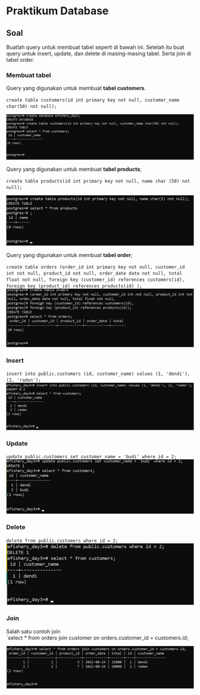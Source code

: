 # Praktikum Database

## Soal

Buatlah query untuk membuat tabel seperti di bawah ini.
Setelah itu buat query untuk insert, update, dan delete di masing-masing tabel.
Serta join di tabel order.
[](../screenshot/soal.png)

### **Membuat tabel**

Query yang digunakan untuk membuat **tabel customers**.

`create table customers(id int primary key not null, customer_name char(50) not null);`

![](../screenshot/tabel-customer.png)

Query yang digunakan untuk membuat **tabel products**;

`create table products(id int primary key not null, name char (50) not null);`

![](../screenshot/tabel-products.png)

Query yang digunakan untuk membuat **tabel order**;

`create table orders (order_id int primary key not null, customer_id int not null, product_id not null, order_date date not null, total float not null, foreign key (customer_id) references customers(id), foreign key (product_id) references products(id) );`
![](../screenshot/tabel-orders.png)

### **Insert**

`insert into public.customers (id, customer_name) values (1, 'dendi'), (2, 'raden');`
![](../screenshot/insert.png)

### **Update**

`update public.customers set customer_name = 'budi' where id = 2;`
![](../screenshot/update.png)

### **Delete**

`delete from public.customers where id = 2;`
![](../screenshot/delete.png)

### **Join**

Salah satu contoh join\
`select \* from orders join customer on orders.customer_id = customers.id;

![](../screenshot/join.png)
